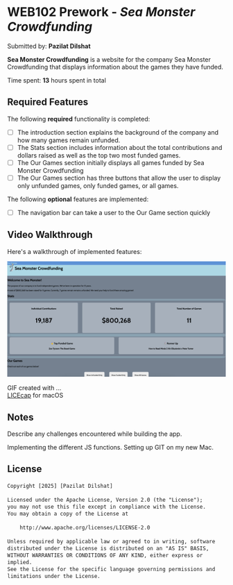 # WEB102 Prework - *Sea Monster Crowdfunding*

Submitted by: **Pazilat Dilshat**

**Sea Monster Crowdfunding** is a website for the company Sea Monster Crowdfunding that displays information about the games they have funded.

Time spent: **13** hours spent in total

## Required Features

The following **required** functionality is completed:

* [ ] The introduction section explains the background of the company and how many games remain unfunded.
* [ ] The Stats section includes information about the total contributions and dollars raised as well as the top two most funded games.
* [ ] The Our Games section initially displays all games funded by Sea Monster Crowdfunding
* [ ] The Our Games section has three buttons that allow the user to display only unfunded games, only funded games, or all games.

The following **optional** features are implemented:

* [ ] The navigation bar can take a user to the Our Game section quickly

## Video Walkthrough

Here's a walkthrough of implemented features:

<img src='web102WalkThroughPrework.gif' title='Video Walkthrough' width='' alt='Video Walkthrough' />

<!-- Replace this with whatever GIF tool you used! -->
GIF created with ...  
[LICEcap](https://www.cockos.com/licecap/) for macOS
<!-- Recommended tools:
[Kap](https://getkap.co/) for macOS
[ScreenToGif](https://www.screentogif.com/) for Windows
[peek](https://github.com/phw/peek) for Linux. -->

## Notes

Describe any challenges encountered while building 
the app.

Implementing the different JS functions.
Setting up GIT on my new Mac.

## License 

    Copyright [2025] [Pazilat Dilshat]

    Licensed under the Apache License, Version 2.0 (the "License");
    you may not use this file except in compliance with the License.
    You may obtain a copy of the License at

        http://www.apache.org/licenses/LICENSE-2.0

    Unless required by applicable law or agreed to in writing, software
    distributed under the License is distributed on an "AS IS" BASIS,
    WITHOUT WARRANTIES OR CONDITIONS OF ANY KIND, either express or implied.
    See the License for the specific language governing permissions and
    limitations under the License.
